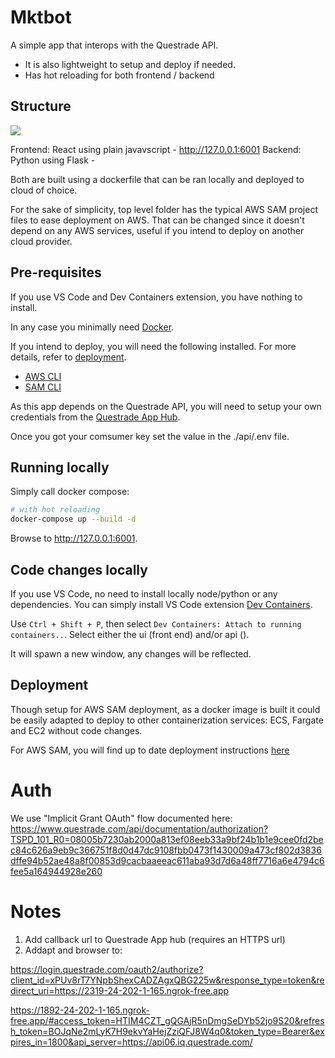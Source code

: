 # Mktbot

A simple app that interops with the Questrade API.

- It is also lightweight to setup and deploy if needed.
- Has hot reloading for both frontend / backend

## Structure

[![](https://mermaid.ink/img/pako:eNpVUctugzAQ_BVrT6kEBDA2j0OlpGmkHir1dWrpwbHNQwGMjGmbpvx7Deml9sU7s7Oj8Z6BKyEhg6JRn7xi2qCXXd4hezZve60648pOIBc9ScbNO3Ld6x_0g7arLePHP2rfsOF4dRFt5w50s3oc5WA0ExJtHu4sBw60UresFtbrPPfmYCrZyhwy-xRMH3PIu8n2sdGo51PHITN6lA6MvWBG7mpWatb-B29FbZSGrGDNYMFGWUNbnsGc-jlUWQ_GTuSqK-pyxkfdWLgyph-y9XqmvbI21XjwuGrXQy3mH6g-UrqmIU1YiCWNMSMYC34I0qQIo6AQsR-EDKbJgZ5189QvyMIo9dIoSRNMInsTnzhwgiwg1CPYD0lIYoJpQGKr-lbK5vA9mliTyE9jmvokCbEDcslzf9nIspjF43URzMGnX2gihBE?type=png)](https://mermaid.live/edit#pako:eNpVUctugzAQ_BVrT6kEBDA2j0OlpGmkHir1dWrpwbHNQwGMjGmbpvx7Deml9sU7s7Oj8Z6BKyEhg6JRn7xi2qCXXd4hezZve60648pOIBc9ScbNO3Ld6x_0g7arLePHP2rfsOF4dRFt5w50s3oc5WA0ExJtHu4sBw60UresFtbrPPfmYCrZyhwy-xRMH3PIu8n2sdGo51PHITN6lA6MvWBG7mpWatb-B29FbZSGrGDNYMFGWUNbnsGc-jlUWQ_GTuSqK-pyxkfdWLgyph-y9XqmvbI21XjwuGrXQy3mH6g-UrqmIU1YiCWNMSMYC34I0qQIo6AQsR-EDKbJgZ5189QvyMIo9dIoSRNMInsTnzhwgiwg1CPYD0lIYoJpQGKr-lbK5vA9mliTyE9jmvokCbEDcslzf9nIspjF43URzMGnX2gihBE)

Frontend: React using plain javavscript - http://127.0.0.1:6001
Backend: Python using Flask - 

Both are built using a dockerfile that can be ran locally and deployed to cloud of choice.

For the sake of simplicity, top level folder has the typical AWS SAM project files to ease deployment on AWS. That can be changed since it doesn't depend on any AWS services, useful if you intend to deploy on another cloud provider.

## Pre-requisites

If you use VS Code and Dev Containers extension, you have nothing to install.

In any case you minimally need [Docker](https://www.docker.com/products/docker-desktop).

If you intend to deploy, you will need the following installed. For more details, refer to [deployment](#deployment).

* [AWS CLI](https://aws.amazon.com/cli/)
* [SAM CLI](https://github.com/awslabs/aws-sam-cli)

As this app depends on the Questrade API, you will need to setup your own credentials from the [Questrade App Hub](https://www.questrade.com/partner-centre/app-hub).

Once you got your comsumer key set the value in the ./api/.env file.

## Running locally

Simply call docker compose:

```sh
# with hot reloading
docker-compose up --build -d 
```

Browse to http://127.0.0.1:6001.

## Code changes locally

If you use VS Code, no need to install locally node/python or any dependencies.
You can simply install VS Code extension [Dev Containers](https://code.visualstudio.com/remote/advancedcontainers/overview).

Use `Ctrl + Shift + P`, then select `Dev Containers: Attach to running containers..`.
Select either the ui (front end) and/or api ().

It will spawn a new window, any changes will be reflected.

## Deployment

Though setup for AWS SAM deployment, as a docker image is built it could be easily adapted to deploy to other containerization services: ECS, Fargate and EC2 without code changes.

For AWS SAM, you will find up to date deployment instructions [here](https://github.com/awslabs/aws-lambda-web-adapter/tree/main/examples/flask#deploy-to-lambda)

# Auth

We use "Implicit Grant OAuth" flow documented here: https://www.questrade.com/api/documentation/authorization?TSPD_101_R0=08005b7230ab2000a813ef08eeb33a9bf24b1b1e9cee0fd2bec84c626a9eb9c366751f8d0d47dc9108fbb0473f1430009a473cf802d3836dffe94b52ae48a8f00853d9cacbaaeeac611aba93d7d6a48ff7716a6e4794c6fee5a164944928e260

# Notes

1) Add callback url to Questrade App hub (requires an HTTPS url)
1) Addapt and browser to:

https://login.questrade.com/oauth2/authorize?client_id=xPUv8rT7YNpbShexCADZAgxQBG225w&response_type=token&redirect_uri=https://2319-24-202-1-165.ngrok-free.app

https://1892-24-202-1-165.ngrok-free.app/#access_token=HTIM4CZT_gQGAjR5nDmgSeDYb52jo9S20&refresh_token=BOJqNe2mLyK7H9ekvYaHejZziQFJ8W4q0&token_type=Bearer&expires_in=1800&api_server=https://api06.iq.questrade.com/
